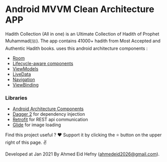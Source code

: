 Android MVVM Clean Architecture APP
===================================

Hadith Collection (All in one) is an Ultimate Collection of Hadith of Prophet Muhammad(ﷺ).
The app contains 41000+ hadith from Most Accepted and Authentic Hadith books.
uses this android architecture components :


- [Room](https://developer.android.com/topic/libraries/architecture/room)
- [Lifecycle-aware components](https://developer.android.com/topic/libraries/architecture/lifecycle)
- [ViewModels](https://developer.android.com/topic/libraries/architecture/viewmodel)
- [LiveData](https://developer.android.com/topic/libraries/architecture/livedata)
- [Navigation](https://developer.android.com/topic/libraries/architecture/navigation/)
- [ViewBinding](https://developer.android.com/topic/libraries/view-binding)


### Libraries
* [Android Architecture Components][arch]
* [Dagger 2][dagger2] for dependency injection
* [Retrofit][retrofit] for REST api communication
* [Glide][glide] for image loading

[arch]: https://developer.android.com/arch
[dagger2]: https://google.github.io/dagger
[retrofit]: http://square.github.io/retrofit
[glide]: https://github.com/bumptech/glide


Find this project useful ? ❤️
Support it by clicking the ⭐ button on the upper right of this page. ✌️

Developed at Jan 2021 By Ahmed Eid Hefny (ahmedeid2026@gmail.com).

